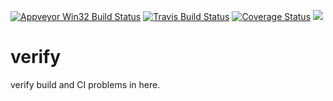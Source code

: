 
[![Appveyor Win32 Build Status](https://ci.appveyor.com/api/projects/status/32r7s2skrgm9ubva/branch/master?svg=true)](https://ci.appveyor.com/project/wangsongc/verify)
[![Travis Build Status](https://travis-ci.org/libevent/libevent.svg?branch=master)](https://travis-ci.org/wangsongc/verify)
[![Coverage Status](https://coveralls.io/repos/github/libevent/libevent/badge.svg)](https://coveralls.io/github/wangsongc/verify)
![](https://github.com/wangsongc/verify/workflows/.github/workflows/ccpp.yml/badge.svg)
# verify

verify build and CI problems in here.

